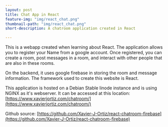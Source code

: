 ```yaml
---
layout: post
title: Chat App in React
feature-img: "img/react_chat.png"
thumbnail-path: "img/react_chat.png"
short-description: A chatroom application created in React

---
```

This is a webapp created when learning about React. The application allows you to register your Name from a google account. Once registered, you can create a room, post messages in a room, and interact with other people that are also in these rooms.

On the backend, it uses google firebase in storing the room and message information. The framework used to create this website is React. 

This application is hosted on a Debian Stable linode instance and is using NGINX as it's webserver. It can be accessed at this location: [https://www.xavierjortiz.com/chatroom/](https://www.xavierjortiz.com/chatroom/)

Github source: [https://github.com/Xavier-J-Ortiz/react-chatroom-firebase](https://github.com/Xavier-J-Ortiz/react-chatroom-firebase)
